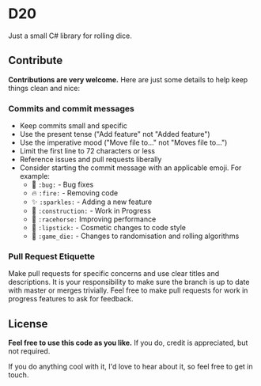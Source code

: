 # D20

Just a small C# library for rolling dice.

## Contribute

**Contributions are very welcome.** Here are just some details to help keep things clean and nice:

### Commits and commit messages

- Keep commits small and specific
- Use the present tense ("Add feature" not "Added feature")
- Use the imperative mood ("Move file to..." not "Moves file to...")
- Limit the first line to 72 characters or less
- Reference issues and pull requests liberally
- Consider starting the commit message with an applicable emoji. For example:
    - :bug: `:bug:` - Bug fixes
    - :fire: `:fire:` - Removing code
    - :sparkles: `:sparkles:` - Adding a new feature
    - :construction: `:construction:` - Work in Progress
    - :racehorse: `:racehorse:` Improving performance
    - :lipstick: `:lipstick:` - Cosmetic changes to code style
    - :game_die: `:game_die:` - Changes to randomisation and rolling algorithms

### Pull Request Etiquette

Make pull requests for specific concerns and use clear titles and descriptions. It is your responsibility to make sure the branch is up to date with master or merges trivially. Feel free to make pull requests for work in progress features to ask for feedback.

## License

**Feel free to use this code as you like.** If you do, credit is appreciated, but not required.

If you do anything cool with it, I'd love to hear about it, so feel free to get in touch.
